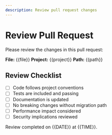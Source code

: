 ```yaml
---
description: Review pull request changes
---
```


# Review Pull Request

Please review the changes in this pull request:

**File:** {{file}}
**Project:** {{project}}
**Path:** {{path}}

## Review Checklist

- [ ] Code follows project conventions
- [ ] Tests are included and passing
- [ ] Documentation is updated
- [ ] No breaking changes without migration path
- [ ] Performance impact considered
- [ ] Security implications reviewed

Review completed on {{DATE}} at {{TIME}}.
